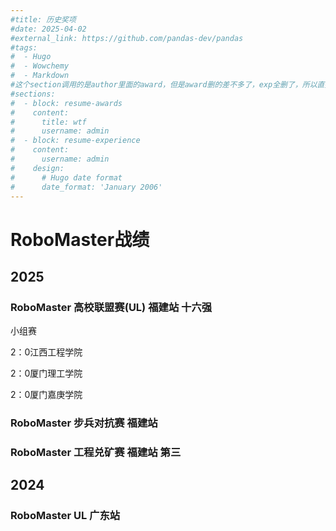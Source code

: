 ```yaml
---
#title: 历史奖项
#date: 2025-04-02
#external_link: https://github.com/pandas-dev/pandas
#tags:
#  - Hugo
#  - Wowchemy
#  - Markdown
#这个section调用的是author里面的award，但是award删的差不多了，exp全删了，所以直接在md里面写吧
#sections:
#  - block: resume-awards
#    content:
#      title: wtf
#      username: admin
#  - block: resume-experience
#    content:
#      username: admin
#    design:
#      # Hugo date format
#      date_format: 'January 2006'
---
```


# RoboMaster战绩
## 2025
### RoboMaster 高校联盟赛(UL)   福建站 十六强
小组赛

2：0江西工程学院

2：0厦门理工学院

2：0厦门嘉庚学院

### RoboMaster 步兵对抗赛       福建站 

### RoboMaster 工程兑矿赛       福建站 第三

## 2024
### RoboMaster UL 广东站